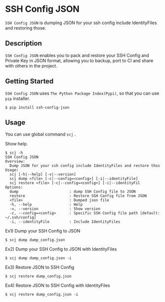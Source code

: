 # SSH Config JSON

`SSH Config JSON` is dumping JSON for your ssh config include IdentityFiles and restoring those.

## Description

`SSH Config JSON` enables you to pack and restore your SSH Config and Private Key in JSON format,
allowing you to backup, port to CI and share with others in the project.

## Getting Started

`SSH Config JSON` uses `The Python Package Index(Pypi)`, so that you can use `pip` installer.

```
$ pip install ssh-config-json
```

## Usage

You can use global command ``scj`` .

Show help.

```
$ scj -h
SSH Config JSON
Overview:
  Dump JSON for your ssh config include IdentityFiles and restore thos
Usage:
  scj [-h|--help] [-v|--version]
  scj dump <file> [-c|--config=<config>] [-i|--identityFile]
  scj restore <file> [-c|--config=<config>] [-i|--identityFil
Options:
  dump                       : dump SSH Config file to JSON
  restore                    : Restore SSH Config file from JSON
  <file>                     : Dumped json file
  -h, --help                 : Help
  -v, --version              : Show version
  -c, --config=<config>      : Specific SSH Config file path [default: ~/.ssh/config]
  -i, --identityFile         : Include IdentityFiles
```


Ex1) Dump your SSH Config to JSON

```
$ scj dump dump_config.json
```

Ex2) Dump your SSH Config to JSON with IdentityFiles

```
$ scj dump dump_config.json -i
```

Ex3) Restore JSON to SSH Config

```
$ scj restore dump_config.json
```

Ex4) Restore JSON to SSH Config with IdentityFiles

```
$ scj restore dump_config.json -i
```